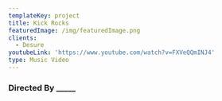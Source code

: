 ```yaml
---
templateKey: project
title: Kick Rocks
featuredImage: /img/featuredImage.png
clients:
  - Desure
youtubeLink: 'https://www.youtube.com/watch?v=FXVeQQmINJ4'
type: Music Video
---
```

### Directed By _____
